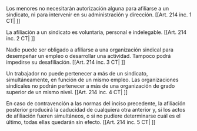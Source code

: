 Los menores no necesitarán autorización alguna para afiliarse a un sindicato, ni para intervenir en su administración y dirección. [[Art. 214 inc. 1 CT| ]]

La afiliación a un sindicato es voluntaria, personal e indelegable. [[Art. 214 inc. 2 CT| ]]

Nadie puede ser obligado a afiliarse a una organización sindical para desempeñar un empleo o desarrollar una actividad. Tampoco podrá impedirse su desafiliación. [[Art. 214 inc. 3 CT| ]]

Un trabajador no puede pertenecer a más de un sindicato, simultáneamente, en función de un mismo empleo. Las organizaciones sindicales no podrán pertenecer a más de una organización de grado superior de un mismo nivel. [[Art. 214 inc. 4 CT| ]]

En caso de contravención a las normas del inciso precedente, la afiliación posterior producirá la caducidad de cualquiera otra anterior y, si los actos de afiliación fueren simultáneos, o si no pudiere determinarse cuál es el último, todas ellas quedarán sin efecto. [[Art. 214 inc. 5 CT| ]]